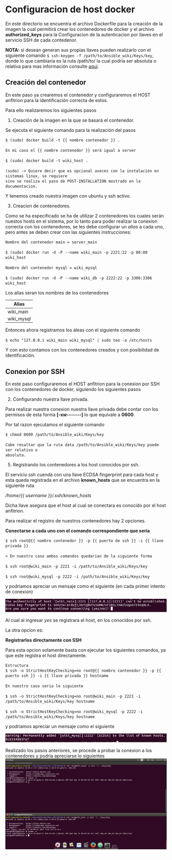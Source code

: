 # Configuracion de host docker #

En este directorio se encuentra el archivo Dockerfile para la creación de la imagen
la cual permitirá crear los contenedores de docker y el archivo **authorized_keys**
para la Configuracion de la autenticacion por llaves en el servicio SSH de cada contedenor.

**NOTA:** si desean generan sus propias llaves pueden realizarlo con el siguiente
comando `$ ssh-keygen -f /path/to/Ansible_wiki/Keys/key`, donde lo que cambiaria es la ruta
/path/to/ la cual podria ser absoluta o relativa para mas información consulte [aquí](http://dep.fie.umich.mx/~stinoco/archivos/RutasAbsolutasYRelativas.pdf).

## Creación del contenedor ##

En este paso ya crearemos el contenedor y configuraremos el HOST anfitrion para la identificación correcta de estos.

Para ello realizaremos los siguientes pasos

1. Creación de la imagen en la que se basará el contenedor.

Se ejecuta el siguiente comando para la realización del pasos

```
$ (sudo) docker build -t {{ nombre contenedor }} .

En mi caso el {{ nombre contenedor }} será igual a server

$ (sudo) docker build -t wiki_host .

(sudo) -> Quiere decir que es opcional aveces con la instalación en sistemas linux, se requiere
sino se realiza el paso de POST-INSTALLATION mostrado en la documentacion.
```

Y tenemos creado nuestra imagen con ubuntu y ssh activo.

3. Creacion de contenedores.

Como se ha especificado se ha de utilizar 2 contenedores los cuales serán nuestos hosts en el sistema, por lo tanto para poder realizar la conexion correcta con los contenedores,
se les debe configurar un *alias* a cada uno, pero antes se deben crear con las siguientes instrucciones:

```
Nombre del contenedor main = server_main

$ (sudo) docker run -d -P --name wiki_main -p 2221:22 -p 80:80 wiki_host

Nombre del contenedor mysql = wiki_mysql

$ (sudo) docker run -d -P --name wiki_db -p 2222:22 -p 3306:3306 wiki_host

```

Los alias seran los nombres de los contenedores

 Alias |
 --- |
 wiki_main |
 wiki_mysql |

Entonces ahora registramos los aleas con el siguiente comando

` $ echo "127.0.0.1 wiki_main wiki_mysql" | sudo tee -a /etc/hosts `

Y con esto contamos con los contenedores creados y con posibilidad de identificación.

## Conexion por SSH ##

En este paso configuraremos el HOST anfitrion para la conexion por SSH con los contenedores de docker, siguiendo los siguientes pasos

2. Configurando nuestra llave privada.

Para realizar nuestra conexion nuestra llave privada debe contar con los permisos de esta forma **[-xw-------]** lo que equivale a **0600**.

Por tal razon ejecutamos el siguiente comando

```
$ chmod 0600 /path/to/Ansible_wiki/Keys/key

Cabe resaltar que la ruta data /path/to/Ansible_wiki/Keys/key puede ser relativa o
absoluta.
```

5. Registrando los contenedores a los host conocidos por ssh.

El servicio ssh cuenda con una llave ECDSA fingerprint para cada host y esta queda registrada en el archivo **known_hosts** que se encuentra en la siguiente ruta

*/home/{{ username }}/.ssh/known_hosts*

Dicha llave asegura que el host al cual se conectara es conocido por el host anfitrion.

Para realizar el registro de nuestros contenedores hay 2 opciones.

**Conectarse a cada uno con el comando correspondiente que seria**
```
$ ssh root@{{ nombre contenedor }} -p {{ puerto de ssh }} -i {{ llave privada }}

> En nuestro caso ambos comandos quedarian de la siguiente forma

$ ssh root@wiki_main -p 2221 -i /path/to/Ansible_wiki/Keys/key

$ ssh root@wiki_mysql -p 2222 -i /path/to/Ansible_wiki/Keys/key
```

y podriamos apreciar un mensaje como el siguiente (en cada primer intento de conexion)

![alt-text](/img/connection.png)

Al cual al ingresar *yes* se registrara el host, en los conocidos por ssh.

La otra opcion es:

**Registrarlos directamente con SSH**

Para esta opcion solamente basta con ejecutar los siguientes comandos, ya que este registra el host directamente.

```
Estructura
$ ssh -o StrictHostKeyChecking=no root@{{ nombre contenedor }} -p {{ puerto ssh }} -i {{ llave privada }} hostname

En nuestro caso seria lo siguiente

$ ssh -o StrictHostKeyChecking=no root@wiki_main -p 2221 -i /path/to/Ansible_wiki/Keys/key hostname

$ ssh -o StrictHostKeyChecking=no root@wiki_mysql -p 2222 -i /path/to/Ansible_wiki/Keys/key hostname
```

y podriamos apreciar un mensaje como el siguiente

![alt-text](/img/connection2.png)

Realizado los pasos anteriores, se procede a probar la conexion a los contenedores y podria apreciarse lo siguientes
![alt-text](/img/connection3.png).

